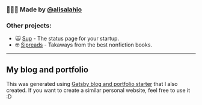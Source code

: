 ### 🙋🏻‍♂️ Made by [@alisalahio](https://twitter.com/alisalahio)  

### Other projects:
- 🙀 [Sup](https://supstatus.com) - The status page for your startup.
- 🤓 [Sipreads](https://sipreads.com) - Takaways from the best nonfiction books.
--- 

## My blog and portfolio

This was generated using [Gatsby blog and portfolio starter](https://github.com/alisalahio/gatsby-starter-blog-and-portfolio) that I also created. If you want to create a similar personal website, feel free to use it :D
